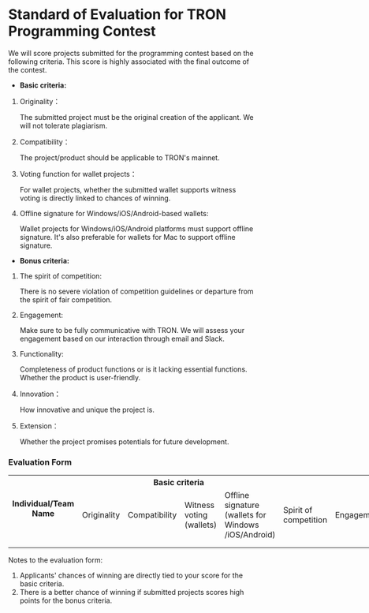 
# Standard of Evaluation for TRON Programming Contest


We will score projects submitted for the programming contest based on the following criteria. This score is highly associated with the final outcome of the contest.

* __Basic criteria:__

1. Originality：

   The submitted project must be the original creation of the applicant. We will not tolerate plagiarism.
   
2. Compatibility：

   The project/product should be applicable to TRON's mainnet.
   
3. Voting function for wallet projects：

   For wallet projects, whether the submitted wallet supports witness voting is directly linked to chances of winning.
   
4. Offline signature for Windows/iOS/Android-based wallets:

   Wallet projects for Windows/iOS/Android platforms must support offline signature. It's also preferable for wallets for Mac to support offline signature.
   
   
* __Bonus criteria:__

1. The spirit of competition:
  
   There is no severe violation of competition guidelines or departure from the spirit of fair competition.
   
2. Engagement:

   Make sure to be fully communicative with TRON. We will assess your engagement based on our interaction through email and Slack.
   
3. Functionality:

   Completeness of product functions or is it lacking essential functions. Whether the product is user-friendly.
   
4. Innovation：

   How innovative and unique the project is.
   
5. Extension：

   Whether the project promises potentials for future development.
   
   
### Evaluation Form

<table class="tg" style="undefined;table-layout: fixed; width: 848px">
<colgroup>
<col style="width: 109px">
<col style="width: 74px">
<col style="width: 92px">
<col style="width: 72px">
<col style="width: 89px">
<col style="width: 84px">
<col style="width: 91px">
<col style="width: 90px">
<col style="width: 76px">
<col style="width: 71px">
</colgroup>
  <tr>
    <th class="tg-c3ow" rowspan="2">Individual/Team<br>Name</th>
    <th class="tg-c3ow" colspan="4">Basic criteria</th>
    <th class="tg-c3ow" colspan="5">Bonus criteria</th>
  </tr>
  <tr>
    <td class="tg-c3ow">Originality</td>
    <td class="tg-us36">Compatibility</td>
    <td class="tg-us36">Witness voting <br>(wallets)</td>
    <td class="tg-us36">Offline signature<br>(wallets for Windows<br>/iOS/Android)</td>
    <td class="tg-us36">Spirit of competition</td>
    <td class="tg-us36">Engagement</td>
    <td class="tg-us36">Functionality</td>
    <td class="tg-us36">Innovation</td>
    <td class="tg-us36">extension</td>
  </tr>
  <tr>
    <td class="tg-us36"></td>
    <td class="tg-us36"></td>
    <td class="tg-us36"></td>
    <td class="tg-us36"></td>
    <td class="tg-us36"></td>
    <td class="tg-us36"></td>
    <td class="tg-us36"></td>
    <td class="tg-us36"></td>
    <td class="tg-us36"></td>
    <td class="tg-us36"></td>
  </tr>
  <tr>
    <td class="tg-yw4l"></td>
    <td class="tg-yw4l"></td>
    <td class="tg-yw4l"></td>
    <td class="tg-yw4l"></td>
    <td class="tg-yw4l"></td>
    <td class="tg-yw4l"></td>
    <td class="tg-yw4l"></td>
    <td class="tg-yw4l"></td>
    <td class="tg-yw4l"></td>
    <td class="tg-yw4l"></td>
  </tr>
</table>


Notes to the evaluation form:
1. Applicants' chances of winning are directly tied to your score for the basic criteria.
2. There is a better chance of winning if submitted projects scores high points for the bonus criteria.
